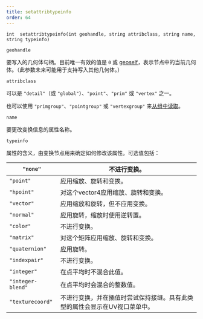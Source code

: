 ```yaml
---
title: setattribtypeinfo
order: 64
---
```


`int  setattribtypeinfo(int geohandle, string attribclass, string name, string typeinfo)`

`geohandle`

要写入的几何体句柄。目前唯一有效的值是 `0` 或 [geoself](geoself.html "返回当前节点几何体的句柄")，表示节点中的当前几何体。（此参数未来可能用于支持写入其他几何体。）

`attribclass`

可以是 `"detail"`（或 `"global"`）、`"point"`、`"prim"` 或 `"vertex"` 之一。

也可以使用 `"primgroup"`、`"pointgroup"` 或 `"vertexgroup"` 来[从组中读取](../groups.html "在VEX中，可以像读取属性一样读取基元/点/顶点组的内容。")。

`name`

要更改变换信息的属性名称。

`typeinfo`

属性的含义，由变换节点用来确定如何修改该属性。可选值包括：

| `"none"` | 不进行变换。 |
| --- | --- |
| `"point"` | 应用缩放、旋转和变换。 |
| `"hpoint"` | 对这个vector4应用缩放、旋转和变换。 |
| `"vector"` | 应用缩放和旋转，但不应用变换。 |
| `"normal"` | 应用旋转，缩放时使用逆转置。 |
| `"color"` | 不进行变换。 |
| `"matrix"` | 对这个矩阵应用缩放、旋转和变换。 |
| `"quaternion"` | 应用旋转。 |
| `"indexpair"` | 不进行变换。 |
| `"integer"` | 在点平均时不混合此值。 |
| `"integer-blend"` | 在点平均时会混合的整数值。 |
| `"texturecoord"` | 不进行变换，并在插值时尝试保持接缝。具有此类型的属性会显示在UV视口菜单中。 |
